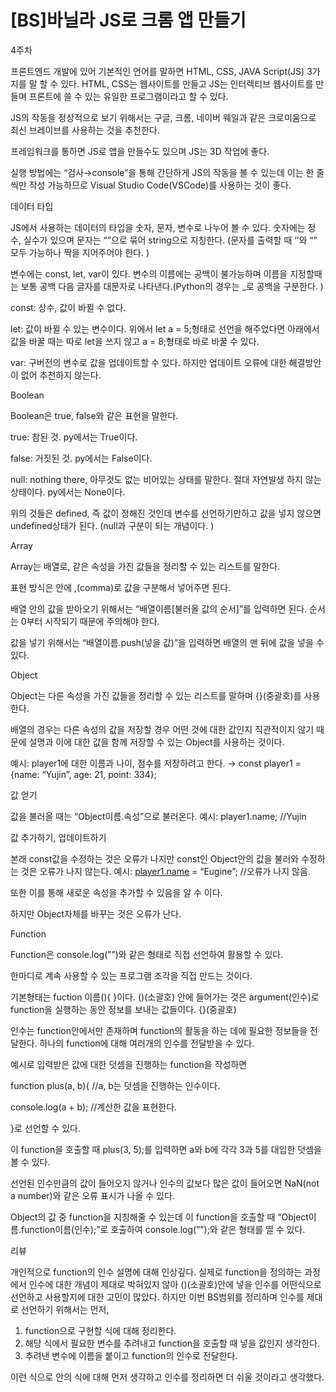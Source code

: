 # [BS]바닐라 JS로 크롬 앱 만들기

4주차

프론트엔드 개발에 있어 기본적인 언어를 말하면 HTML, CSS, JAVA Script(JS) 3가지를 말 할 수 있다. HTML, CSS는 웹사이트를 만들고 JS는 인터렉티브 웹사이트를 만들며 프론트에 쓸 수 있는 유일한 프로그램이라고 할 수 있다.

JS의 작동을 정상적으로 보기 위해서는 구글, 크롬, 네이버 웨일과 같은 크로미움으로 최신 브레이브를 사용하는 것을 추천한다. 

프레임워크를 통하면 JS로 앱을 만들수도 있으며 JS는 3D 작업에 좋다. 

실행 방법에는 “검사→console”을 통해 간단하게 JS의 작동을 볼 수 있는데 이는 한 줄 씩만 작성 가능하므로 Visual Studio Code(VSCode)를 사용하는 것이 좋다. 

데이터 타입

JS에서 사용하는 데이터의 타입을 숫자, 문자, 변수로 나누어 볼 수 있다. 숫자에는 정수, 실수가 있으며 문자는 “”으로 묶어 string으로 지칭한다. (문자를 출력할 때 ‘’와 “” 모두 가능하나 짝을 지어주어야 한다. )

변수에는 const, let, var이 있다. 변수의 이름에는 공백이 불가능하며 이름을 지정할때는 보통 공백 다음 글자를 대문자로 나타낸다.(Python의 경우는 _로 공백을 구분한다. )

const: 상수, 값이 바뀔 수 없다.

let:  값이 바뀔 수 있는 변수이다. 위에서 let a = 5;형태로 선언을 해주었다면 아래에서 값을 바꿀 때는 따로 let을 쓰지 않고 a = 8;형태로 바로 바꿀 수 있다. 

var: 구버전의 변수로 값을 업데이트할 수 있다. 하지만 업데이트 오류에 대한 해결방안이 없어 추천하지 않는다. 

Boolean

Boolean은 true, false와 같은 표현을 말한다.

true: 참된 것. py에서는 True이다.

false: 거짓된 것. py에서는 False이다.

null: nothing there, 아무것도 없는 비어있는 상태를 말한다. 절대 자연발생 하지 않는 상태이다. py에서는 None이다.

위의 것들은 defined, 즉 값이 정해진 것인데 변수를 선언하기만하고 값을 넣지 않으면 undefined상태가 된다. (null과 구분이 되는 개념이다. )

Array

Array는 배열로, 같은 속성을 가진 값들을 정리할 수 있는 리스트를 말한다. 

표현 방식은 [](대괄호) 안에 ,(comma)로 값을 구분해서 넣어주면 된다. 

배열 안의 값을 받아오기 위해서는 “배열이름[불러올 값의 순서]”를 입력하면 된다. 순서는 0부터 시작되기 때문에 주의해야 한다. 

값을 넣기 위해서는 “배열이름.push(넣을 값)”을 입력하면 배열의 맨 뒤에 값을 넣을 수 있다.

Object

Object는 다른 속성을 가진 값들을 정리할 수 있는 리스트를 말하며 {}(중괄호)를 사용한다. 

배열의 경우는 다른 속성의 값을 저장할 경우 어떤 것에 대한 값인지 직관적이지 않기 때문에 설명과 이에 대한 값을 함께 저장할 수 있는 Object를 사용하는 것이다. 

예시: player1에 대한 이름과 나이, 점수를 저장하려고 한다. → const player1 = {name: “Yujin”, age: 21, point: 334};

값 얻기 

값을 불러올 때는 “Object이름.속성”으로 불러온다. 예시: player1.name; //Yujin

값 추가하기, 업데이트하기

본래 const값을 수정하는 것은 오류가 나지만 const인 Object안의 값을 불러와 수정하는 것은 오류가 나지 않는다. 예시: [player1.name](http://player1.name) = “Eugine”; //오류가 나지 않음. 

또한 이를 통해 새로운 속성을 추가할 수 있음을 알 수 이다. 

하지만 Object자체를 바꾸는 것은 오류가 난다. 

Function

Function은 console.log(””)와 같은 형태로 직접 선언하여 활용할 수 있다. 

한마디로 계속 사용할 수 있는 프로그램 조각을 직접 만드는 것이다. 

기본형태는 fuction 이름(){ }이다. ()(소괄호) 안에 들어가는 것은 argument(인수)로 function을 실행하는 동안 정보를 보내는 값들이다. {}(중괄호)

인수는 function안에서만 존재하며 function의 활동을 하는 데에 필요한 정보들을 전달한다. 하나의 function에 대해 여러개의 인수를 전달받을 수 있다. 

예시로 입력받은 값에 대한 덧셈을 진행하는 function을 작성하면 

function plus(a, b){ //a, b는 덧셈을 진행하는 인수이다.

console.log(a + b); //계산한 값을 표현한다.

}로 선언할 수 있다.

이 function을 호출할 때 plus(3, 5);를 입력하면 a와 b에 각각 3과 5를 대입한 덧셈을 볼 수 있다.

선언된 인수만큼의 값이 들어오지 않거나 인수의 값보다 많은 값이 들어오면 NaN(not a number)와 같은 오류 표시가 나올 수 있다.

Object의 값 중 function을 지칭해줄 수 있는데 이 function을 호출할 때 “Object이름.function이름(인수);”로 호출하여 console.log(””);와 같은 형태를 띨 수 있다.

리뷰

개인적으로 function의 인수 설명에 대해 인상깊다. 실제로 function을 정의하는 과정에서 인수에 대한 개념이 제대로 박혀있지 않아 ()(소괄호)안에 넣을 인수를 어떤식으로 선언하고 사용할지에 대한 고민이 많았다. 하지만 이번 BS범위를 정리하며 인수를 제대로 선언하기 위해서는 먼저,

1. function으로 구현할 식에 대해 정리한다.
2. 해당 식에서 필요한 변수를 추려내고 function을 호출할 때 넣을 값인지 생각한다. 
3. 추려낸 변수에 이름을 붙이고 function의 인수로 전달한다.

이런 식으로 안의 식에 대해 먼저 생각하고 인수를 정리하면 더 쉬울 것이라고 생각했다.